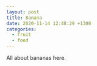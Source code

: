 ```yaml
---
layout: post
title: Banana
date: 2020-11-14 12:48:29 +1300
categories:
  - fruit
  - food
---
```


All about bananas here.
